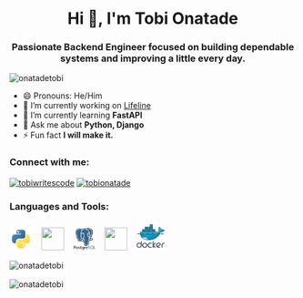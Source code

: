 <h1 align="center">Hi 👋, I'm Tobi Onatade</h1>
<h3 align="center">Passionate Backend Engineer focused on building dependable systems and improving a little every day.</h3>

<p align="left"> <img src="https://komarev.com/ghpvc/?username=onatadetobi&label=Profile%20views&color=0e75b6&style=flat" alt="onatadetobi" /> </p>

- 😄 Pronouns: He/Him
- 🔭 I’m currently working on [Lifeline](https://github.com/OnatadeTobi/lifeline)
- 🌱 I’m currently learning **FastAPI**
- 💬 Ask me about **Python, Django**
- ⚡ Fun fact **I will make it.**

<h3 align="left">Connect with me:</h3>
<p align="left">
<a href="https://twitter.com/tobiwritescode" target="blank"><img align="center" src="https://raw.githubusercontent.com/rahuldkjain/github-profile-readme-generator/master/src/images/icons/Social/twitter.svg" alt="tobiwritescode" height="30" width="40" /></a>
<a href="https://linkedin.com/in/tobionatade" target="blank"><img align="center" src="https://raw.githubusercontent.com/rahuldkjain/github-profile-readme-generator/master/src/images/icons/Social/linked-in-alt.svg" alt="tobionatade" height="30" width="40" /></a>
</p>

<h3 align="left">Languages and Tools:</h3>
<p align="left">
  <a href="https://www.python.org" target="_blank"><img src="https://raw.githubusercontent.com/devicons/devicon/master/icons/python/python-original.svg" width="40" height="40"/></a>&nbsp;&nbsp;&nbsp;
  <a href="https://www.djangoproject.com/" target="_blank"><img src="https://cdn.worldvectorlogo.com/logos/django.svg" width="40" height="40"/></a>&nbsp;&nbsp;&nbsp;
  <a href="https://www.postgresql.org" target="_blank"><img src="https://raw.githubusercontent.com/devicons/devicon/master/icons/postgresql/postgresql-original-wordmark.svg" width="40" height="40"/></a>&nbsp;&nbsp;&nbsp;
  <a href="https://git-scm.com/" target="_blank"><img src="https://www.vectorlogo.zone/logos/git-scm/git-scm-icon.svg" width="40" height="40"/></a>&nbsp;&nbsp;&nbsp;
  <a href="https://www.docker.com/" target="_blank"><img src="https://raw.githubusercontent.com/devicons/devicon/master/icons/docker/docker-original-wordmark.svg" width="50" height="50"/></a>
</p>

<p><img align="center" src="https://github-readme-stats.vercel.app/api/top-langs?username=onatadetobi&show_icons=true&locale=en&layout=compact" alt="onatadetobi" /></p>

<p><img align="center" src="https://github-readme-streak-stats.herokuapp.com/?user=onatadetobi&" alt="onatadetobi" /></p>
